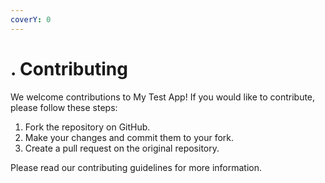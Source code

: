 ```yaml
---
coverY: 0
---
```


# . Contributing

We welcome contributions to My Test App! If you would like to contribute, please follow these steps:

1. Fork the repository on GitHub.
2. Make your changes and commit them to your fork.
3. Create a pull request on the original repository.

Please read our contributing guidelines for more information.
